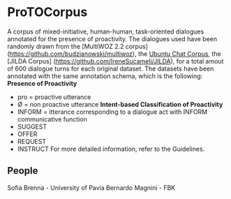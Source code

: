 # ProTOCorpus
A corpus of mixed-initiative, human-human, task-oriented dialogues annotated for the presence of proactivity.
The dialogues used have been randomly drawn from the [MultiWOZ 2.2 corpus] (https://github.com/budzianowski/multiwoz), the [Ubuntu Chat Corpus](http://daviduthus.org/UCC/), the [JILDA Corpus] (https://github.com/IreneSucameli/JILDA), for a total amout of 600 dialogue turns for each original dataset.
The datasets have been annotated with the same annotation schema, which is the following:
**Presence of Proactivity**
- pro = proactive utterance
- Ø = non proactive utterance
**Intent-based Classification of Proactivity**
- INFORM = itterance corresponding to a dialogue act with INFORM communicative function
- SUGGEST
- OFFER
- REQUEST
- INSTRUCT
For more detailed information, refer to the Guidelines.

## People
Sofia Brenna - University of Pavia
Bernardo Magnini - FBK

